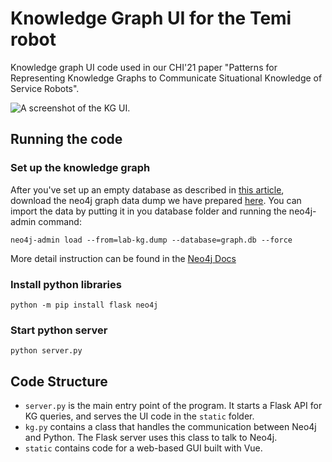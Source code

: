 # Knowledge Graph UI for the Temi robot
Knowledge graph UI code used in our CHI'21 paper "Patterns for Representing Knowledge Graphs to Communicate Situational Knowledge of Service Robots".

![A screenshot of the KG UI.](https://github.com/tongji-cdi/temi-woz-frontend/raw/master/data/frontend-photo.png)

## Running the code

### Set up the knowledge graph
After you've set up an empty database as described in [this article](https://neo4j.com/developer/neo4j-desktop/),
download the neo4j graph data dump we have prepared [here](https://github.com/shaunabanana/temi-woz-frontend/raw/master/data/lab-kg.dump). You can import the data by putting it in you database folder and running the neo4j-admin command:
```
neo4j-admin load --from=lab-kg.dump --database=graph.db --force
```
More detail instruction can be found in the [Neo4j Docs](https://neo4j.com/docs/operations-manual/current/tools/dump-load/)


### Install python libraries
```
python -m pip install flask neo4j
```

### Start python server
```
python server.py
```

## Code Structure
* `server.py` is the main entry point of the program. It starts a Flask API for KG queries, and serves the UI code in the `static` folder.
* `kg.py` contains a class that handles the communication between Neo4j and Python. The Flask server uses this class to talk to Neo4j.
* `static` contains code for a web-based GUI built with Vue.

